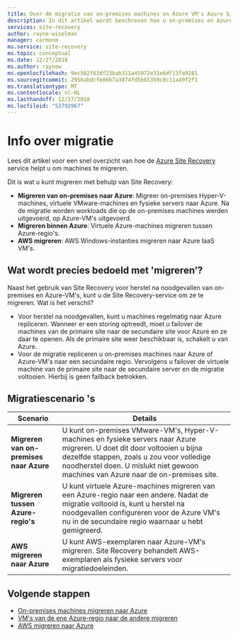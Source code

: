 ```yaml
---
title: Over de migratie van on-premises machines en Azure VM's Azure Site Recovery | Microsoft Docs
description: In dit artikel wordt beschreven hoe u on-premises en Azure IaaS VM's migreren naar Azure met behulp van de Azure Site Recovery-service.
services: site-recovery
author: rayne-wiselman
manager: carmonm
ms.service: site-recovery
ms.topic: conceptual
ms.date: 12/27/2018
ms.author: raynew
ms.openlocfilehash: 9ec502f63df23bab311a45972e31e6df13fa9281
ms.sourcegitcommit: 295babdcfe86b7a3074fd5b65350c8c11a49f2f1
ms.translationtype: MT
ms.contentlocale: nl-NL
ms.lasthandoff: 12/27/2018
ms.locfileid: "53792967"
---
```

# <a name="about-migration"></a>Info over migratie

Lees dit artikel voor een snel overzicht van hoe de [Azure Site Recovery](site-recovery-overview.md) service helpt u om machines te migreren. 

Dit is wat u kunt migreren met behulp van Site Recovery:

- **Migreren van on-premises naar Azure**: Migreer on-premises Hyper-V-machines, virtuele VMware-machines en fysieke servers naar Azure. Na de migratie worden workloads die op de on-premises machines werden uitgevoerd, op Azure-VM's uitgevoerd. 
- **Migreren binnen Azure**: Virtuele Azure-machines migreren tussen Azure-regio's. 
- **AWS migreren**: AWS Windows-instanties migreren naar Azure IaaS VM's. 


## <a name="what-do-we-mean-by-migration"></a>Wat wordt precies bedoeld met 'migreren’?

Naast het gebruik van Site Recovery voor herstel na noodgevallen van on-premises en Azure-VM's, kunt u de Site Recovery-service om ze te migreren. Wat is het verschil?

- Voor herstel na noodgevallen, kunt u machines regelmatig naar Azure repliceren. Wanneer er een storing optreedt, moet u failover de machines van de primaire site naar de secundaire site voor Azure en ze daar te openen. Als de primaire site weer beschikbaar is, schakelt u van Azure.
- Voor de migratie repliceren u on-premises machines naar Azure of Azure-VM's naar een secundaire regio. Vervolgens u failover de virtuele machine van de primaire site naar de secundaire server en de migratie voltooien. Hierbij is geen failback betrokken.  


## <a name="migration-scenarios"></a>Migratiescenario 's

**Scenario** | **Details**
--- | ---
**Migreren van on-premises naar Azure** | U kunt on-premises VMware-VM's, Hyper-V-machines en fysieke servers naar Azure migreren. U doet dit door voltooien u bijna dezelfde stappen, zoals u zou voor volledige noodherstel doen. U mislukt niet gewoon machines van Azure naar de on-premises site.
**Migreren tussen Azure-regio's** | U kunt virtuele Azure-machines migreren van een Azure-regio naar een andere. Nadat de migratie voltooid is, kunt u herstel na noodgevallen configureren voor de Azure VM's nu in de secundaire regio waarnaar u hebt gemigreerd.
**AWS migreren naar Azure** | U kunt AWS-exemplaren naar Azure-VM's migreren. Site Recovery behandelt AWS-exemplaren als fysieke servers voor migratiedoeleinden. 

## <a name="next-steps"></a>Volgende stappen

- [On-premises machines migreren naar Azure](migrate-tutorial-on-premises-azure.md)
- [VM's van de ene Azure-regio naar de andere migreren](azure-to-azure-tutorial-migrate.md)
- [AWS migreren naar Azure](migrate-tutorial-aws-azure.md)
